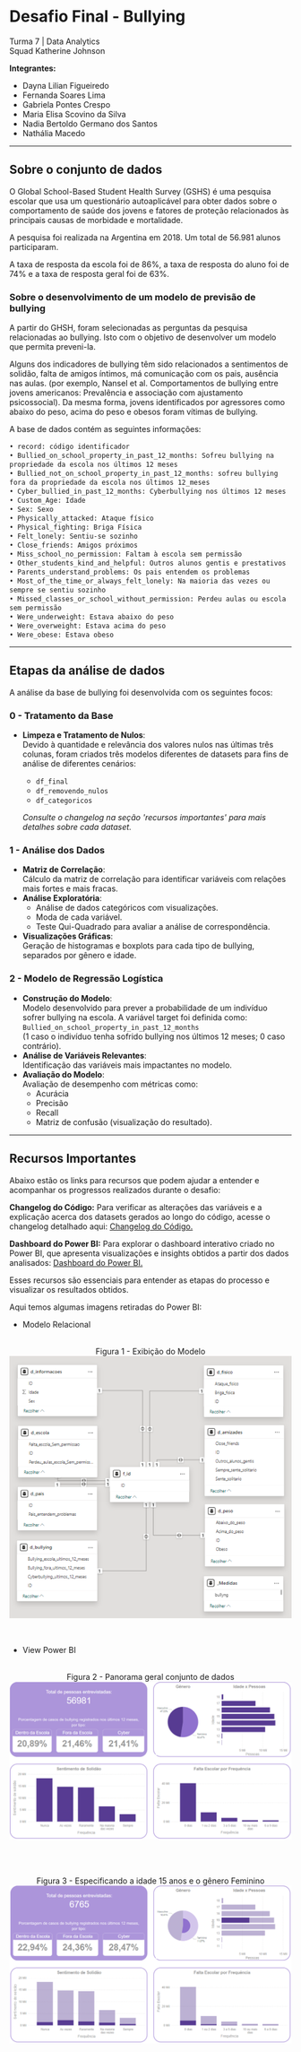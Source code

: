 # **Desafio Final - Bullying**

Turma 7 | Data Analytics <br>
Squad Katherine Johnson

**Integrantes:**

-   Dayna Lilian Figueiredo
-   Fernanda Soares Lima
-   Gabriela Pontes Crespo
-   Maria Elisa Scovino da Silva
-   Nadia Bertoldo Germano dos Santos
-   Nathália Macedo

---

## **Sobre o conjunto de dados**

O Global School-Based Student Health Survey (GSHS) é uma pesquisa escolar que usa um questionário autoaplicável para obter dados sobre o comportamento de saúde dos jovens e fatores de proteção relacionados às principais causas de morbidade e mortalidade.

A pesquisa foi realizada na Argentina em 2018. Um total de 56.981 alunos participaram.

A taxa de resposta da escola foi de 86%, a taxa de resposta do aluno foi de 74% e a taxa de resposta geral foi de 63%.

### **Sobre o desenvolvimento de um modelo de previsão de bullying**

A partir do GHSH, foram selecionadas as perguntas da pesquisa relacionadas ao bullying. Isto com o objetivo de desenvolver um modelo que permita preveni-la.

Alguns dos indicadores de bullying têm sido relacionados a sentimentos de solidão, falta de amigos íntimos, má comunicação com os pais, ausência nas aulas. (por exemplo, Nansel et al. Comportamentos de bullying entre jovens americanos: Prevalência e associação com ajustamento psicossocial). Da mesma forma, jovens identificados por agressores como abaixo do peso, acima do peso e obesos foram vítimas de bullying.

A base de dados contém as seguintes informações:

    • record: código identificador
    • Bullied_on_school_property_in_past_12_months: Sofreu bullying na propriedade da escola nos últimos 12 meses
    • Bullied_not_on_school_property_in_past_12_months: sofreu bullying fora da propriedade da escola nos últimos 12_meses
    • Cyber_bullied_in_past_12_months: Cyberbullying nos últimos 12 meses
    • Custom_Age: Idade
    • Sex: Sexo
    • Physically_attacked: Ataque físico
    • Physical_fighting: Briga Física
    • Felt_lonely: Sentiu-se sozinho
    • Close_friends: Amigos próximos
    • Miss_school_no_permission: Faltam à escola sem permissão
    • Other_students_kind_and_helpful: Outros alunos gentis e prestativos
    • Parents_understand_problems: Os pais entendem os problemas
    • Most_of_the_time_or_always_felt_lonely: Na maioria das vezes ou sempre se sentiu sozinho
    • Missed_classes_or_school_without_permission: Perdeu aulas ou escola sem permissão
    • Were_underweight: Estava abaixo do peso
    • Were_overweight: Estava acima do peso
    • Were_obese: Estava obeso

---

## **Etapas da análise de dados**

A análise da base de bullying foi desenvolvida com os seguintes focos:

### **0 - Tratamento da Base**
- **Limpeza e Tratamento de Nulos**:  
  Devido à quantidade e relevância dos valores nulos nas últimas três colunas, foram criados três modelos diferentes de datasets para fins de análise de diferentes cenários:
  - `df_final`
  - `df_removendo_nulos`
  - `df_categoricos`

  *Consulte o changelog na seção 'recursos importantes' para mais detalhes sobre cada dataset.*

### **1 - Análise dos Dados**
- **Matriz de Correlação**:  
  Cálculo da matriz de correlação para identificar variáveis com relações mais fortes e mais fracas.
- **Análise Exploratória**:  
  - Análise de dados categóricos com visualizações.  
  - Moda de cada variável.
  - Teste Qui-Quadrado para avaliar a análise de correspondência.  
- **Visualizações Gráficas**:  
  Geração de histogramas e boxplots para cada tipo de bullying, separados por gênero e idade.

### **2 - Modelo de Regressão Logística**
- **Construção do Modelo**:  
  Modelo desenvolvido para prever a probabilidade de um indivíduo sofrer bullying na escola. A variável target foi definida como:  
  `Bullied_on_school_property_in_past_12_months`  
  (1 caso o indivíduo tenha sofrido bullying nos últimos 12 meses; 0 caso contrário).
- **Análise de Variáveis Relevantes**:  
  Identificação das variáveis mais impactantes no modelo.
- **Avaliação do Modelo**:  
  Avaliação de desempenho com métricas como:
  - Acurácia  
  - Precisão  
  - Recall  
  - Matriz de confusão (visualização do resultado).

---

## **Recursos Importantes**
Abaixo estão os links para recursos que podem ajudar a entender e acompanhar os progressos realizados durante o desafio:

**Changelog do Código:** Para verificar as alterações das variáveis e a explicação acerca dos datasets gerados ao longo do código, acesse o changelog detalhado aqui: [Changelog do Código.](https://drive.google.com/file/d/11COQhYQZGa8WNYSn6jlRbhkw389pcRIV/view)

**Dashboard do Power BI:** Para explorar o dashboard interativo criado no Power BI, que apresenta visualizações e insights obtidos a partir dos dados analisados: [Dashboard do Power BI.](https://github.com/limasfernanda/desafio_final_bullying_WMC/blob/main/WoMakersCode.pbix)

Esses recursos são essenciais para entender as etapas do processo e visualizar os resultados obtidos.

Aqui temos algumas imagens retiradas do Power BI:

- Modelo Relacional

<p align="center">
 <br>
 Figura 1 - Exibição do Modelo 
    <img src = "PBI_1_modelo.PNG"/>
</p>
<br>

- View Power BI

<p align="center">
 <br>
 Figura 2 - Panorama geral conjunto de dados 
    <img src = "PBI_2_view1.PNG"/>
</p>
<br>

<p align="center">
 <br>
 Figura 3 - Especificando a idade 15 anos e o gênero Feminino
    <img src = "PBI_2_view2.PNG"/>
</p>



